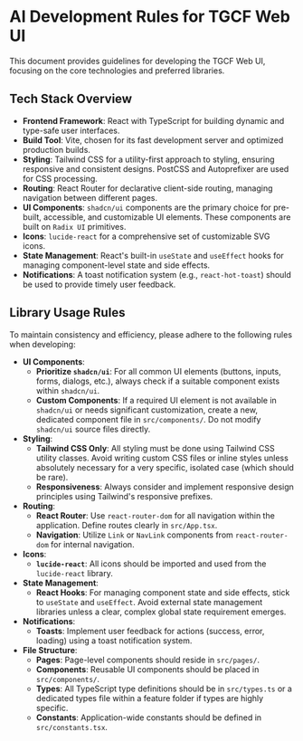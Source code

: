 # AI Development Rules for TGCF Web UI

This document provides guidelines for developing the TGCF Web UI, focusing on the core technologies and preferred libraries.

## Tech Stack Overview

*   **Frontend Framework**: React with TypeScript for building dynamic and type-safe user interfaces.
*   **Build Tool**: Vite, chosen for its fast development server and optimized production builds.
*   **Styling**: Tailwind CSS for a utility-first approach to styling, ensuring responsive and consistent designs. PostCSS and Autoprefixer are used for CSS processing.
*   **Routing**: React Router for declarative client-side routing, managing navigation between different pages.
*   **UI Components**: `shadcn/ui` components are the primary choice for pre-built, accessible, and customizable UI elements. These components are built on `Radix UI` primitives.
*   **Icons**: `lucide-react` for a comprehensive set of customizable SVG icons.
*   **State Management**: React's built-in `useState` and `useEffect` hooks for managing component-level state and side effects.
*   **Notifications**: A toast notification system (e.g., `react-hot-toast`) should be used to provide timely user feedback.

## Library Usage Rules

To maintain consistency and efficiency, please adhere to the following rules when developing:

*   **UI Components**:
    *   **Prioritize `shadcn/ui`**: For all common UI elements (buttons, inputs, forms, dialogs, etc.), always check if a suitable component exists within `shadcn/ui`.
    *   **Custom Components**: If a required UI element is not available in `shadcn/ui` or needs significant customization, create a new, dedicated component file in `src/components/`. Do not modify `shadcn/ui` source files directly.
*   **Styling**:
    *   **Tailwind CSS Only**: All styling must be done using Tailwind CSS utility classes. Avoid writing custom CSS files or inline styles unless absolutely necessary for a very specific, isolated case (which should be rare).
    *   **Responsiveness**: Always consider and implement responsive design principles using Tailwind's responsive prefixes.
*   **Routing**:
    *   **React Router**: Use `react-router-dom` for all navigation within the application. Define routes clearly in `src/App.tsx`.
    *   **Navigation**: Utilize `Link` or `NavLink` components from `react-router-dom` for internal navigation.
*   **Icons**:
    *   **`lucide-react`**: All icons should be imported and used from the `lucide-react` library.
*   **State Management**:
    *   **React Hooks**: For managing component state and side effects, stick to `useState` and `useEffect`. Avoid external state management libraries unless a clear, complex global state requirement emerges.
*   **Notifications**:
    *   **Toasts**: Implement user feedback for actions (success, error, loading) using a toast notification system.
*   **File Structure**:
    *   **Pages**: Page-level components should reside in `src/pages/`.
    *   **Components**: Reusable UI components should be placed in `src/components/`.
    *   **Types**: All TypeScript type definitions should be in `src/types.ts` or a dedicated types file within a feature folder if types are highly specific.
    *   **Constants**: Application-wide constants should be defined in `src/constants.tsx`.